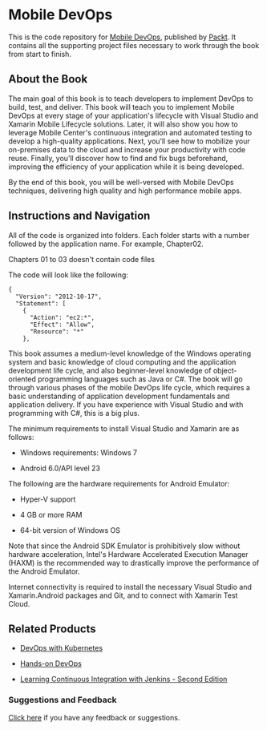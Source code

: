 # Mobile DevOps
This is the code repository for [Mobile DevOps](https://www.packtpub.com/virtualization-and-cloud/mobile-devops?utm_source=github&utm_medium=repository&utm_campaign=9781788296243), published by [Packt](https://www.packtpub.com/?utm_source=github). It contains all the supporting project files necessary to work through the book from start to finish.
## About the Book
The main goal of this book is to teach developers to implement DevOps to build, test, and deliver. This book will teach you to implement Mobile DevOps at every stage of your application's lifecycle with Visual Studio and Xamarin Mobile Lifecycle solutions. Later, it will also show you how to leverage Mobile Center's continuous integration and automated testing to develop a high-quality applications. Next, you’ll see how to mobilize your on-premises data to the cloud and increase your productivity with code reuse. Finally, you’ll discover how to find and fix bugs beforehand, improving the efficiency of your application while it is being developed.

By the end of this book, you will be well-versed with Mobile DevOps techniques, delivering high quality and high performance mobile apps.

## Instructions and Navigation
All of the code is organized into folders. Each folder starts with a number followed by the application name. For example, Chapter02.

Chapters 01 to 03 doesn't contain code files

The code will look like the following:
```
{
  "Version": "2012-10-17",
  "Statement": [
    {
      "Action": "ec2:*",
      "Effect": "Allow",
      "Resource": "*"
    },
```

This book assumes a medium-level knowledge of the Windows operating system and basic knowledge of cloud computing and the application development life cycle, and also beginner-level knowledge of object-oriented programming languages such as Java or C#. The book will go through various phases of the mobile DevOps life cycle, which requires a basic understanding of application development fundamentals and application delivery. If you have experience with Visual Studio and with programming with C#, this is a big plus.

The minimum requirements to install Visual Studio and Xamarin are as follows:

* Windows requirements: Windows 7 

* Android 6.0/API level 23


The following are the hardware requirements for Android Emulator:

* Hyper-V support 

* 4 GB or more RAM  

* 64-bit version of Windows OS

Note that since the Android SDK Emulator is prohibitively slow without hardware acceleration, Intel's Hardware Accelerated Execution Manager (HAXM) is the recommended way to drastically improve the performance of the Android Emulator.

Internet connectivity is required to install the necessary Visual Studio and Xamarin.Android packages and Git, and to connect with Xamarin Test Cloud.

## Related Products
* [DevOps with Kubernetes](https://www.packtpub.com/virtualization-and-cloud/devops-kubernetes?utm_source=github&utm_medium=repository&utm_campaign=9781788396646)

* [Hands-on DevOps](https://www.packtpub.com/virtualization-and-cloud/hands-devops?utm_source=github&utm_medium=repository&utm_campaign=9781788471183)

* [Learning Continuous Integration with Jenkins - Second Edition](https://www.packtpub.com/virtualization-and-cloud/learning-continuous-integration-jenkins-second-edition?utm_source=github&utm_medium=repository&utm_campaign=9781788479356)

### Suggestions and Feedback
[Click here](https://docs.google.com/forms/d/e/1FAIpQLSe5qwunkGf6PUvzPirPDtuy1Du5Rlzew23UBp2S-P3wB-GcwQ/viewform) if you have any feedback or suggestions.
